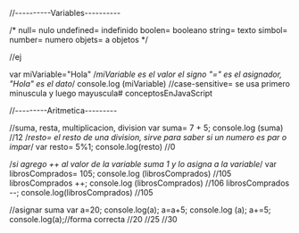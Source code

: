 //----------Variables----------

/*
null= nulo
undefined= indefinido
boolen= booleano
string= texto
simbol=
number= numero
objets= a objetos
*/

//ej

var miVariable="Hola" /*miVariable es el valor el signo "="
es el asignador, "Hola" es el dato*/
console.log (miVariable)
//case-sensitive= se usa primero minuscula y luego mayuscula# conceptosEnJavaScript

//---------Aritmetica---------

//suma, resta, multiplicacion, division
var suma= 7 + 5;
console.log (suma)
//12
/*resto= el resto de una division, sirve para saber si un
numero es par o impar*/
var resto= 5%1;
console.log(resto)
//0

/*si agrego ++ al valor de la variable suma 1 y lo 
asigna a la variable*/
var librosComprados= 105;
console.log (librosComprados)
//105
librosComprados ++;
console.log (librosComprados)
//106
librosComprados --;
console.log(librosComprados)
//105

//asignar suma
var a=20;
console.log(a);
a=a+5;
console.log (a);
a+=5;
console.log(a);//forma correcta
//20
//25
//30